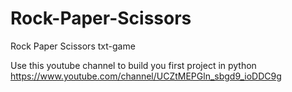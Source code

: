 # Rock-Paper-Scissors
Rock Paper Scissors txt-game

Use this youtube channel to build you first project in python
    https://www.youtube.com/channel/UCZtMEPGln_sbgd9_ioDDC9g
